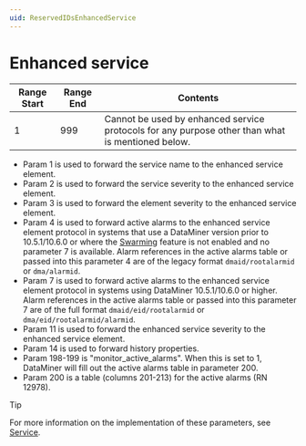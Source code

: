 ```yaml
---
uid: ReservedIDsEnhancedService
---
```


# Enhanced service

| Range Start | Range End | Contents                                                                                         |
|-------------|-----------|--------------------------------------------------------------------------------------------------|
| 1           | 999       | Cannot be used by enhanced service protocols for any purpose other than what is mentioned below. |

- Param 1 is used to forward the service name to the enhanced service element.
- Param 2 is used to forward the service severity to the enhanced service element.
- Param 3 is used to forward the element severity to the enhanced service element.
- Param 4 is used to forward active alarms to the enhanced service element protocol in systems that use a DataMiner version prior to 10.5.1/10.6.0 or where the [Swarming](xref:Swarming) feature is not enabled and no parameter 7 is available. Alarm references in the active alarms table or passed into this parameter 4 are of the legacy format `dmaid/rootalarmid` or `dma/alarmid`.
- Param 7 is used to forward active alarms to the enhanced service element protocol in systems using DataMiner 10.5.1/10.6.0 or higher. Alarm references in the active alarms table or passed into this parameter 7 are of the full format `dmaid/eid/rootalarmid` or `dma/eid/rootalarmid/alarmid`.
- Param 11 is used to forward the enhanced service severity to the enhanced service element.
- Param 14 is used to forward history properties.
- Param 198-199 is "monitor_active_alarms". When this is set to 1, DataMiner will fill out the active alarms table in parameter 200.
- Param 200 is a table (columns 201-213) for the active alarms (RN 12978).

> [!TIP]
> For more information on the implementation of these parameters, see [Service](xref:ConnectionsService).
